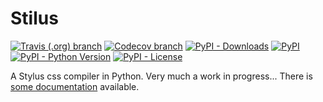 
# Stilus

[![Travis (.org) branch](https://img.shields.io/travis/jw/stilus/master.svg?style=flat-square)](https://travis-ci.org/jw/stilus)
[![Codecov branch](https://img.shields.io/codecov/c/github/jw/stilus/master.svg?style=flat-square)](https://codecov.io/gh/jw/stilus)
[![PyPI - Downloads](https://img.shields.io/pypi/dm/stilus.svg?style=flat-square)](https://pypi.org/project/stilus/#files)
[![PyPI](https://img.shields.io/pypi/v/stilus.svg?style=flat-square)](https://pypi.org/project/stilus/#history)
[![PyPI - Python Version](https://img.shields.io/pypi/pyversions/stilus.svg?style=flat-square)](https://pypi.org/project/stilus/#description)
[![PyPI - License](https://img.shields.io/pypi/l/stilus?style=flat-square)](https://pypi.org/project/stilus/)

A Stylus css compiler in Python.  Very much a work in progress...  There is [some documentation](https://stilus.readthedocs.io) available.


